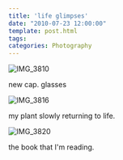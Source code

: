 ```yaml
---
title: 'life glimpses'
date: "2010-07-23 12:00:00"
template: post.html
tags: 
categories: Photography
---
```


![IMG_3810](http://f.slowtheory.com/4822213094_05fa3dd488.jpg "IMG_3810")  
  
new cap. glasses  
  
![IMG_3816](http://f.slowtheory.com/4821595631_029bdf8ab7.jpg "IMG_3816")  
  
my plant slowly returning to life.  
  
![IMG_3820](http://f.slowtheory.com/4821595785_2786259b61.jpg "IMG_3820")  
  
the book that I'm reading.